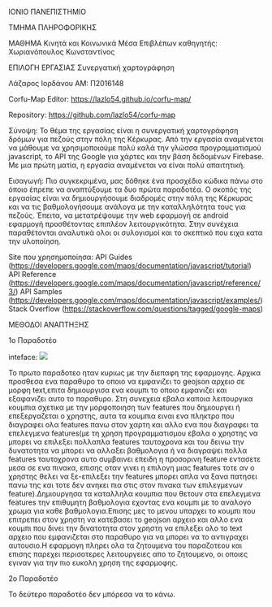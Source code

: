 ΙΟΝΙΟ ΠΑΝΕΠΙΣΤΗΜΙΟ

ΤΜΗΜΑ ΠΛΗΡΟΦΟΡΙΚΗΣ

ΜΑΘΗΜΑ
Κινητά και Κοινωνικά Μέσα
Επιβλέπων καθηγητής: Χωριανόπουλος Κωνσταντίνος

ΕΠΙΛΟΓΗ ΕΡΓΑΣΙΑΣ
Συνεργατική χαρτογράφηση

Λάζαρος Ιορδάνου
ΑΜ: Π2016148

Corfu-Map Editor: https://lazlo54.github.io/corfu-map/

Repository: https://github.com/lazlo54/corfu-map

Σύνοψη:
  Το θέμα της εργασίας είναι η συνεργατική χαρτογράφηση δρόμων για πεζούς στην πόλη της Κέρκυρας. Από την εργασία αναμένεται να μάθουμε να χρησιμοποιούμε πολύ καλά την γλώσσα προγραμματισμού javascript, το API της Google για χάρτες και την βάση δεδομένων Firebase. Με μια πρώτη ματία, η εργασία αναμένεται να είναι πολύ απαιτητική.

Εισαγωγή:
  Πιο συγκεκριμένα, μας δόθηκε ένα προσχέδιο κώδικα πάνω στο όποιο έπρεπε να αναπτύξουμε τα δυο πρώτα παραδοτέα. Ο σκοπός της εργασίας είναι να δημιουργήσουμε διαδρομές στην πόλη της Κέρκυρας και να τις βαθμολογήσουμε ανάλογα με την καταλληλότητα τους για πεζούς. Έπειτα, να μετατρέψουμε την web εφαρμογή σε android εφαρμογή προσθέτοντας επιπλέον λειτουργικότητα. Στην συνέχεια παραθέτονται αναλυτικά ολοι οι συλογισμοί και το σκεπτικό που ειχα κατα την υλοποίηση.

Site που χρησημοποίησα:
  API Guides (https://developers.google.com/maps/documentation/javascript/tutorial)
  API Reference (https://developers.google.com/maps/documentation/javascript/reference/3/)
  API Samples (https://developers.google.com/maps/documentation/javascript/examples/)
  Stack Overflow (https://stackoverflow.com/questions/tagged/google-maps) 


ΜΕΘΟΔΟΙ ΑΝΑΠΤΗΞΗΣ

1ο Παραδοτέο

inteface:
![](https://github.com/lazlo54/cscw/blob/master/projects/2016148/interface.png)

Το πρωτο παραδοτεο ηταν κυριως με την διεπαφη της εφαρμογης. Αρχικα προσθεσα ενα παραθυρο το οποιο να εμφανιζει το geojson αρχειο σε μορφη text,επιτα δημιουργισα ενα κουμπι το οποιο εμφανιζει και εξαφανιζει αυτο το παραθυρο. Στη συνεχεια εβαλα καποια λειτουργικα κουμπια σχετικα με την μορφοποιηση των features που δημιουργει ή επεξεργαζεται ο χρηστης, αυτα τα κουμπια ειναι ενα πληκτρο που διαγραφει ολα features πανω στον χαρτη και αλλο ενα που διαγραφει τα επελεγμενα features(με τη χρηση προγραμματισμου εβαλα ο χρηστης να μπορει να επιλεξει πολλαπλα features ταυτοχρονα και του δεινω την δυνατοτητα να μπορει να αλλαξει βαθμολογια ή να διαγραψει πολλα features ταυτοχρονα αυτο συμβαινει επειδη η προσορινη feature εντασετε μεσα σε ενα πινακα, επισης οταν γινει η επιλογη μιας features τοτε αν ο χρηστης θελει να ξε-επιλεξει την features μπορει απλα να ξανα πατησει πανω της και τοτε δεν ανηκει πια στις στον πινακα των επιλεγμενων feature).Δημιουργησα τα καταλληλα κουμπια που θετουν στα επελεγμενα features την επιθυμητη βαθμολογια εχοντας ενα κουμπι με το αναλογο χρωμα για καθε βαθμολογια.Επισης μες το μενου υπαρχει το κουμπι που επιτρεπει στον χρηστη να κατεβασει το geojson αρχειο και αλλο ενα κουμπι που δινει την δινατοτητα στον χρηστη να επιλεξει ολο το text αρχειο που εμφανιζεται στο παραθυρο για να μπορει να το αντιγραχει αυτουσιο.Η εφαρμογη πληρει ολα τα ζητουμενα του παραζοτεου και επισης παρεχει περισοτερες λειτουργειες απο το ζητουμενο, οι οποιες εγιναν για την πιο ευκολη χρηση της εφαρμοφης.


2o Παραδοτέο 

Το δεύτερο παραδοτέο δεν μπόρεσα να το κάνω.
